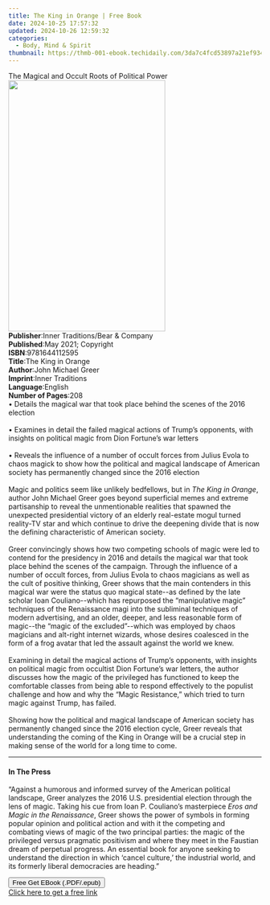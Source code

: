 ```yaml
---
title: The King in Orange | Free Book
date: 2024-10-25 17:57:32
updated: 2024-10-26 12:59:32
categories:
  - Body, Mind & Spirit
thumbnail: https://thmb-001-ebook.techidaily.com/3da7c4fcd53897a21ef93455c94d2e678cfcb6eb7986670f17bf6e8b6781504a.jpg
---
```

<main id="book-container">
  <div class="flex flex-col">
    <div class="book-brief flex-1 py-6 px-4 sm:p-6 md:py-10 md:px-8">
      <!-- brief-->
      <div class="book-brief-main">
        The Magical and Occult Roots of Political Power
      </div>
    </div>
    <div
      class="book-meta-info flex-1 grid gap-4 col-start-1 col-end-3 row-start-1 sm:mb-6 sm:grid-cols-4 lg:gap-6 lg:col-start-2 lg:row-end-6 lg:row-span-6 lg:mb-0"
    >
      <div
        class="book-meta-info-left place-content-center mt-4 p-4 text-sm leading-6 col-start-2 col-span-2 dark:text-slate-400"
      >
        <img
          class="w-full h-500 object-cover rounded-lg sm:h-255 sm:col-span-2 lg:col-span-full"
          src="https://img-001-ebook.techidaily.com/4598de63ce71839868d97e282692250c77010927fa57e831b211934ac17e8dc9.jpg"
          alt=""
          width="312"
          height="500"
        />
      </div>
      <div
        class="book-meta-info-right mt-2 col-start-1 row-start-2 col-span-3 self-center"
      >
        <!-- meta data  -->
        <div class="flex flex-col px-4 md:px-8">
          <div class="flex-1">
            <strong>Publisher</strong>:<span class="px-2"
              >Inner Traditions/Bear &amp; Company</span
            >
          </div>
          <div class="flex-1">
            <strong>Published</strong>:<span class="px-2"
              >May 2021; Copyright</span
            >
          </div>
          <div class="flex-1">
            <strong>ISBN</strong>:<span class="px-2">9781644112595</span>
          </div>
          <div class="flex-1">
            <strong>Title</strong>:<span class="px-2">The King in Orange</span>
          </div>
          <div class="flex-1">
            <strong>Author</strong>:<span class="px-2">John Michael Greer</span>
          </div>
          <div class="flex-1">
            <strong>Imprint</strong>:<span class="px-2">Inner Traditions</span>
          </div>
          <div class="flex-1">
            <strong>Language</strong>:<span class="px-2">English</span>
          </div>
          <div class="flex-1">
            <strong>Number of Pages</strong>:<span class="px-2">208</span>
          </div>
        </div>
      </div>
    </div>
    <div class="book-description flex-1 py-6 px-4 sm:p-6 md:py-10 md:px-8">
      <div class="book-description-main">
        <div accordion-content="" id="description">
          • Details the magical war that took place behind the scenes of the
          2016 election <br /><br />• Examines in detail the failed magical
          actions of Trump’s opponents, with insights on political magic from
          Dion Fortune’s war letters <br /><br />• Reveals the influence of a
          number of occult forces from Julius Evola to chaos magick to show how
          the political and magical landscape of American society has
          permanently changed since the 2016 election <br /><br />Magic and
          politics seem like unlikely bedfellows, but in
          <i>The King in Orange</i>, author John Michael Greer goes beyond
          superficial memes and extreme partisanship to reveal the unmentionable
          realities that spawned the unexpected presidential victory of an
          elderly real-estate mogul turned reality-TV star and which continue to
          drive the deepening divide that is now the defining characteristic of
          American society. <br /><br />Greer convincingly shows how two
          competing schools of magic were led to contend for the presidency in
          2016 and details the magical war that took place behind the scenes of
          the campaign. Through the influence of a number of occult forces, from
          Julius Evola to chaos magicians as well as the cult of positive
          thinking, Greer shows that the main contenders in this magical war
          were the status quo magical state--as defined by the late scholar Ioan
          Couliano--which has repurposed the “manipulative magic” techniques of
          the Renaissance magi into the subliminal techniques of modern
          advertising, and an older, deeper, and less reasonable form of
          magic--the “magic of the excluded”--which was employed by chaos
          magicians and alt-right internet wizards, whose desires coalesced in
          the form of a frog avatar that led the assault against the world we
          knew. <br /><br />Examining in detail the magical actions of Trump’s
          opponents, with insights on political magic from occultist Dion
          Fortune’s war letters, the author discusses how the magic of the
          privileged has functioned to keep the comfortable classes from being
          able to respond effectively to the populist challenge and how and why
          the “Magic Resistance,” which tried to turn magic against Trump, has
          failed. <br /><br />Showing how the political and magical landscape of
          American society has permanently changed since the 2016 election
          cycle, Greer reveals that understanding the coming of the King in
          Orange will be a crucial step in making sense of the world for a long
          time to come.
        </div>
        <div class="accordion-fader"></div>
      </div>
    </div>
    <div class="book-excerpts flex-1 py-6 px-4 sm:p-6 md:py-10 md:px-8">
      <!-- excerpts-->
      <div class="book-excerpts-main">
        <hr />
        <h4 class="placeholder placeholder-heading">
          <span>In The Press</span>
        </h4>
        <p>
          “Against a humorous and informed survey of the American political
          landscape, Greer analyzes the 2016 U.S. presidential election through
          the lens of magic. Taking his cue from Ioan P. Couliano’s
          masterpiece<i> Eros and Magic in the Renaissance</i>, Greer shows the
          power of symbols in forming popular opinion and political action and
          with it the competing and combating views of magic of the two
          principal parties: the magic of the privileged versus pragmatic
          positivism and where they meet in the Faustian dream of perpetual
          progress. An essential book for anyone seeking to understand the
          direction in which ‘cancel culture,’ the industrial world, and its
          formerly liberal democracies are heading.”
        </p>
      </div>
    </div>
    <div
      class="book-about-author flex-1 py-6 px-4 sm:p-6 md:py-10 md:px-8"
    ></div>
    <div class="book-free-get flex-1 py-6 px-4 sm:p-6 md:py-10 md:px-8">
      <button
        id="btn-free-get"
        class="bg-blue-500 hover:bg-blue-700 text-white font-bold py-2 px-4 rounded"
      >
        Free Get EBook (.PDF/.epub)
      </button>
      <div id="countdown-display" class="px-2 text-lg mt-2"></div>
      <a
        id="free-link"
        class="hidden bg-blue-500 hover:bg-blue-700 text-white font-bold py-2 px-4 rounded"
        href="https://www.ebooks.com/en-us/book/210133183/the-king-in-orange/john-michael-greer/"
        target="_blank"
        >Click here to get a free link</a
      >
    </div>
    <script>
      let countdownTime = 0;
      let countdownInterval = null;
      document
        .getElementById('btn-free-get')
        .addEventListener('click', startCountdown);
      function startCountdown() {
        countdownTime = new Date().getTime() + 60000 * 3;
        countdownInterval = setInterval(updateCountdown, 1000);
        document.getElementById('btn-free-get').disabled = true;
        document
          .getElementById('btn-free-get')
          .classList.add('bg-gray-500', 'cursor-not-allowed');
      }
      function updateCountdown() {
        let currentTime = new Date().getTime();
        let timeLeft = countdownTime - currentTime;
        let secondsLeft = Math.floor(timeLeft / 1000);
        document.getElementById('countdown-display').innerHTML =
          `Remaining time: ${secondsLeft} seconds.`;
        if (secondsLeft <= 0) {
          clearInterval(countdownInterval);
          document.getElementById('btn-free-get').classList.add('hidden');
          document.getElementById('free-link').classList.remove('hidden');
          document.getElementById('countdown-display').innerHTML = '';
        }
      }
    </script>
  </div>
</main>
